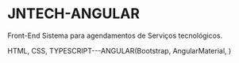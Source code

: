 # JNTECH-ANGULAR
Front-End  Sistema para agendamentos de Serviços tecnológicos.

HTML, CSS, TYPESCRIPT---ANGULAR(Bootstrap, AngularMaterial, )
